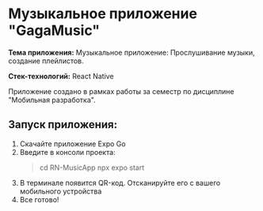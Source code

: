 # Музыкальное приложение "GagaMusic"

**Тема приложения:** Музыкальное приложение: Прослушивание музыки, создание плейлистов.

**Стек-технологий:** React Native

Приложение создано в рамках работы за семестр по дисциплине "Мобильная разработка".

## Запуск приложения:

1. Скачайте приложение Expo Go
1. Введите в консоли проекта:
   > cd RN-MusicApp
   > npx expo start
1. В терминале появится QR-код. Отсканируйте его с вашего мобильного устройства
1. Все готово!
